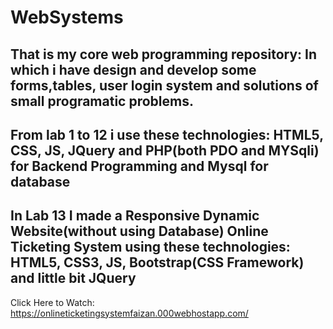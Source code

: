 # WebSystems
That is my core web programming repository:
In which i have design and develop some forms,tables, user login system and solutions of small programatic problems.
-------------------------------------------------------------
From lab 1 to 12 i use these technologies:
HTML5, CSS, JS, JQuery and PHP(both PDO and MYSqli) for Backend Programming and Mysql for database
--------------------------------------------------------------
In Lab 13 I made a Responsive Dynamic Website(without using Database) Online Ticketing System using these technologies:
HTML5, CSS3, JS, Bootstrap(CSS Framework) and little bit JQuery
--------------------------------------------------------------
Click Here to Watch: https://onlineticketingsystemfaizan.000webhostapp.com/
